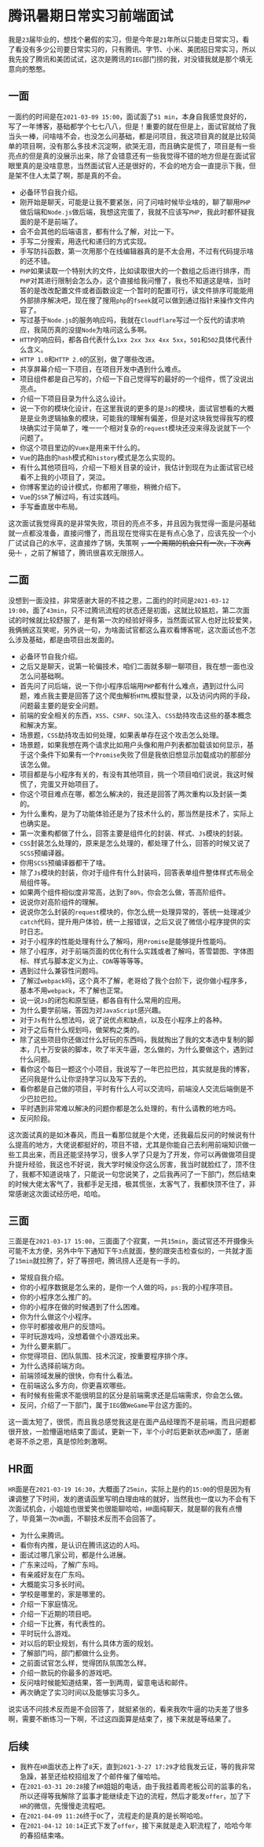 # 腾讯暑期日常实习前端面试
我是`23`届毕业的，想找个暑假的实习，但是今年是`21`年所以只能走日常实习，看了看没有多少公司要日常实习的，只有腾讯、字节、小米、美团招日常实习，所以我先投了腾讯和美团试试，这次是腾讯的`IEG`部门捞的我，对没错我就是那个填无意向的憨憨。

## 一面
一面约的时间是在`2021-03-09 15:00`，面试面了`51 min`，本身自我感觉良好的，写了一年博客，基础都学个七七八八，但是！重要的就在但是上，面试官就给了我当头一棒，问啥啥不会，也没怎么问基础，都是问项目，我这项目真的就是比较简单的项目啊，没有那么多技术沉淀啊，欲哭无泪，而且确实是慌了，项目是有一些亮点的但是真的没展示出来，除了会错意还有一些我觉得不错的地方但是在面试官眼里真的是没啥意思，当然面试官人还是很好的，不会的地方会一直提示下我，但是架不住人太菜了啊，那是真的不会。

* 必备环节自我介绍。
* 刚开始是聊天，可能是让我不要紧张，问了问啥时候毕业啥的，聊了聊用`PHP`做后端和`Node.js`做后端，我想这完蛋了，我就不应该写`PHP`，我此时都怀疑我面的是不是前端了。
* 会不会其他的后端语言，都有什么了解，对比一下。
* 手写二分搜索，用迭代和递归的方式实现。
* 手写防抖函数，第一次用那个在线编辑器真的是不太会用，不过有代码提示啥的还不错。
* `PHP`如果读取一个特别大的文件，比如读取很大的一个数组之后进行排序，而`PHP`对其进行限制会怎么办，这个直接给我问懵了，我也不知道这是啥，当时答的是改改配置文件或者函数设定一个暂时的配置可行，读文件排序可能能用外部排序解决吧，现在搜了搜用`php`的`fseek`就可以做到通过指针来操作文件内容了。
* 写过基于`Node.js`的服务响应吗，我就在`Cloudflare`写过一个反代的请求响应，我简历真的没提`Node`为啥问这么多啊。
* `HTTP`的响应码，都各自代表什么`1xx 2xx 3xx 4xx 5xx`，`501`和`502`具体代表什么含义。
* `HTTP 1.0`和`HTTP 2.0`的区别，做了哪些改进。
* 共享屏幕介绍一下项目，在项目开发中遇到什么难点。
* 项目组件都是自己写的，介绍一下自己觉得写的最好的一个组件，慌了没说出亮点。
* 介绍一下项目目录为什么这么设计。
* 说一下你的模块化设计，在这里我说的更多的是`Js`的模块，面试官想看的大概是是业务逻辑抽象的模块，可能我的理解有偏差，但是对这块我觉得我写的模块确实过于简单了，唯一一个相对复杂的`request`模块还没来得及说就下一个问题了。
* 你这个项目里边的`Vuex`是用来干什么的。
* `Vue`的路由的`hash`模式和`history`模式是怎么实现的。
* 有什么其他项目吗，介绍一下相关目录的设计，我估计到现在为止面试官已经看不上我的小项目了，哭泣。
* 你博客里边的设计模式，你都用了哪些，稍微介绍下。
* `Vue`的`SSR`了解过吗，有过实践吗。
* 手写垂直居中布局。

这次面试我觉得真的是非常失败，项目的亮点不多，并且因为我觉得一面是问基础就一点都没准备，直接问懵了，而且现在觉得实在是有点心急了，应该先投一个小厂试试自己的水平，这直接炸了锅，失策啊 ~~，一个周期的机会只有一次，下次再见！~~  ，之前了解错了，腾讯很喜欢无限捞人。

## 二面
没想到一面没挂，非常感谢大哥的不挂之恩，二面约的时间是`2021-03-12 19:00`，面了`43min`，只不过腾讯流程的状态还是初面，这就比较尴尬，第二次面试的时候就比较舒服了，是有第一次的经验好得多，当然面试官人也好比较爱笑，我俩搁这互笑呢，另外说一句，为啥面试官都这么喜欢看博客呢，这次面试也不怎么涉及基础，都是由项目出发面的。

* 必备环节自我介绍。
* 之后又是聊天，说第一轮偏技术，咱们二面就多聊一聊项目，我在想一面也没怎么问基础啊。
* 首先问了问后端，说一下你小程序后端用`PHP`都有什么难点，遇到过什么问题，难点我主要是回答了这个爬虫解析`HTML`模拟登录，以及访问内网的手段，问题最主要的是安全问题。
* 前端的安全相关的东西，`XSS`、`CSRF`、`SQL`注入、`CSS`劫持攻击这些的基本概念和解决方案。
* 场景题，`CSS`劫持攻击如何处理，如果表单存在这个攻击怎么处理。
* 场景题，如果我想在两个请求比如用户头像和用户列表都加载该如何显示，基于这个条件下如果有一个`Promise`失败了但是我依旧想显示加载成功的那部分该怎么做。
* 项目都是与小程序有关的，有没有其他项目，挑一个项目咱们说说，我这时候慌了，完蛋又开始项目了。
* 你这个项目难点在哪，都怎么解决的，我还是回答了两次重构以及封装一类的。
* 为什么重构，是为了功能体验还是为了技术什么的，那当然是技术了，实际上也确实是。
* 第一次重构都做了什么，回答主要是组件化的封装、样式、`Js`模块的封装。
* `CSS`封装怎么处理的，原来是怎么处理的，都处理了什么，回答的时候又说了`SCSS`预编译器。
* 你用`SCSS`预编译器都干了啥。
* 除了`Js`模块的封装，你对于组件有什么封装吗，回答表单组件整体样式布局全局组件等。
* 如果两个组件相似度非常高，达到了`80%`，你会怎么做，答高阶组件。
* 说说你对高阶组件的理解。
* 说说你怎么封装的`request`模块的，你怎么统一处理异常的，答统一处理减少`catch`代码，提升用户体验，统一上报错误，之后又说了微信小程序提供的实时日志。
* 对于小程序的性能处理有什么了解吗，用`Promise`是能够提升性能吗。
* 除了小程序，对于前端页面的优化有什么实践或者了解吗，答雪碧图、字体图标、样式与脚本定义为止、`CDN`等等等等。
* 遇到过什么兼容性问题吗。
* 了解过`webpack`吗，这个真不了解，老哥给了我个台阶下，说你做小程序多，基本不用`webpack`，不了解也正常。
* 说一说`Js`的闭包和原型链，都各自有什么常用的应用。
* 为什么要学前端，答因为对`JavaScript`感兴趣。
* 对于`Js`有什么想法吗，说了说优点和缺点，以及在小程序上的各种。
* 对于之后有什么规划吗，做架构之类的。
* 除了这些项目你还做过什么好玩的东西吗，我就掏出了我的文本选中复制的脚本，几十万安装的脚本，吹了半天牛逼，怎么做的，为什么要做这个，遇到过什么问题。
* 看你这个每日一题这个小项目，我说写了一年巴拉巴拉，其实就是我的博客，还问我是什么让你坚持学习以及写下去的。
* 看你都是自己做的项目，平时有什么人可以交流吗，前端没人交流后端倒是不少巴拉巴拉。
* 平时遇到非常难以解决的问题你都是怎么处理的，有什么请教的地方吗。
* 反问阶段。

这次面试真的是如沐春风，而且一看那位就是个大佬，还我最后反问的时候说有什么提高的地方，大佬说都挺好的，项目不错，尤其是你能自己去利用前端知识做一些工具出来，而且还能坚持学习，很多人学了只是为了开发，你可以再做做项目提升提升经验，我这也不好说，我大学时候没你这么厉害，我当时就脸红了，顶不住了，我都不知道说啥了，只能说一句您说笑了，之后我再问了一下部门，然后结束的时候大佬太客气了，我都手足无措，极其慌张，太客气了，我都快顶不住了，非常感谢这次面试经历吧，哈哈。

## 三面
三面是在`2021-03-17 15:00`，三面面了个寂寞，一共`15min`，面试官还不开摄像头可能不太方便，另外中午下通知下午`3`点就面，整的跟突击检查似的，一共就才面了`15min`就拉胯了，好了等捞吧，腾讯捞人还是有一手的。
* 常规自我介绍。
* 你的小程序数据是怎么来的，是你一个人做的吗，`ps:`我的小程序项目。
* 你的小程序怎么推广的。
* 你的小程序在做的时候遇到了什么困难。
* 你为什么做这个小程序。
* 你平时都接收用户的反馈吗。
* 平时玩游戏吗，没想着做个小游戏出来。
* 为什么要来鹅厂。
* 你觉得项目、团队氛围、技术沉淀，按重要程序排个序。
* 为什么选择前端方向。
* 前端领域发展的很快，你有什么看法。
* 在前端这么多方向，你更喜欢哪些。
* 有时候有些需求不能很明显的区分是前端需求还是后端需求，你会怎么做。
* 反问，介绍了一下部门，属于`IEG`做`WeGame`平台这方面的。

这一面太短了，很慌，而且我总感觉我这是在面产品经理而不是前端，而且问题都很开放，一脸懵逼地结束了面试，更新一下，半个小时后更新状态`HR`面了，感谢老哥不杀之恩，真是惊险刺激啊。

## HR面
`HR`面是在`2021-03-19 16:30`，大概面了`25min`，实际上是约的`15:00`的但是因为有课调整了下时间，发的邀请函里写明白理由啥的就好，当然我也一度以为不会有下次面试机会，小姐姐也很爱笑也很能聊哈哈，`HR`面纯聊天，就是聊的我有点懵了，毕竟第一次`HR`面，不聊技术反而不会回答了。
* 为什么来腾讯。
* 看你有内推，是认识在腾讯这边的人吗。
* 面试过哪几家公司，都是什么进展。
* 广东来过吗，了解广东吗。
* 有亲戚好友在广东吗。
* 大概能实习多长时间。
* 学校是哪里的，家是哪里的。
* 介绍一下家庭情况。
* 介绍一下近期的项目吧。
* 介绍一下比赛，有代表性的。
* 平时玩什么游戏。
* 对以后的职业规划，有什么具体方面的规划。
* 了解部门吗，部门都做什么业务。
* 之前面试官怎么样，觉得团队氛围怎么样。
* 介绍一款玩的你最多的游戏吧。
* 反问啥时候能知道结果，答一到两周，留意电话和邮件。
* 再次确定了实习时间以及能够实习多久。

说实话不问技术反而是不会回答了，就挺紧张的，看来我吹牛逼的功夫差了很多啊，需要不断练习一下啊，不过这四面算是结束了，接下来就是等结果了。

## 后续
* 我杵在`HR`面状态上杵了`8`天，直到`2021-3-27 17:29`才给我发云证，等的我非常急躁，甚至还给校招组发了个邮件催了催哈哈。
* 在`2021-03-31 20:28`接了`HR`姐姐的电话，由于我挂着周老板公司的监事的名，所以还得等我解除了监事才能继续走下边的流程，然后才能发`offer`，加了下`HR`的微信，先慢慢走流程吧。
* 在`2021-04-09 11:26`终于`OC`了，流程走的是真的是长啊哈哈。
* 在`2021-04-12 10:14`正式下发了`offer`，接下来就是走入职流程了，哈哈今年的春招结束咯。